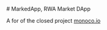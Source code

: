 # MarkedApp, RWA Market DApp 

A for of the closed project [monoco.io](https://github.com/mugurc/dapp-monoco-next)



